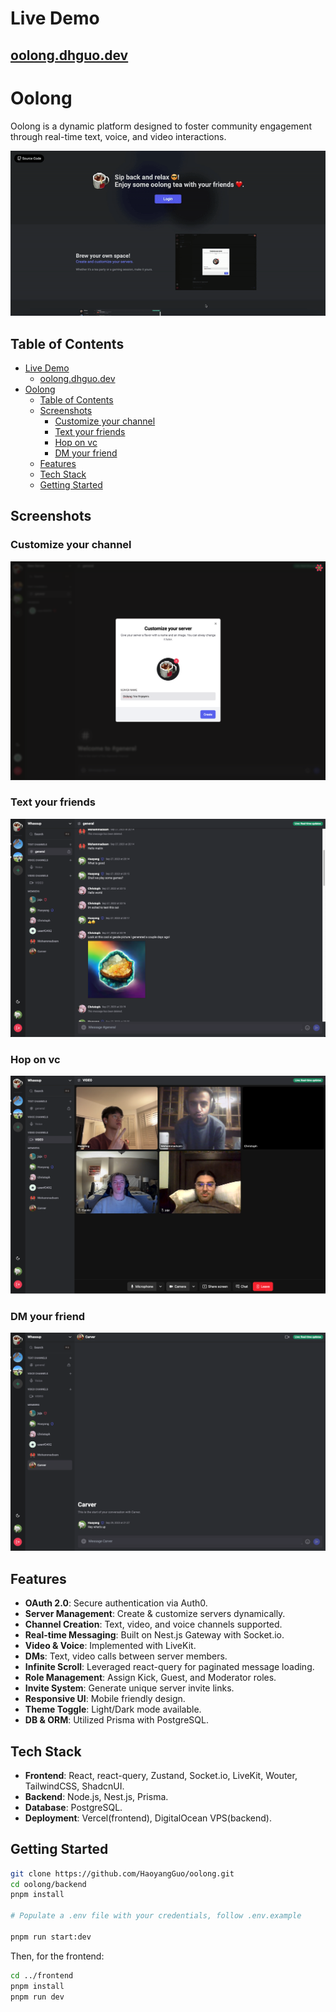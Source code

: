 # Live Demo 
## [oolong.dhguo.dev](https://oolong.dhguo.dev)

# Oolong

Oolong is a dynamic platform designed to foster community engagement through real-time text, voice, and video interactions.

![Main screenshot or GIF](/assets//main-demo.gif)

## Table of Contents

- [Live Demo](#live-demo)
  - [oolong.dhguo.dev](#oolongdhguodev)
- [Oolong](#oolong)
  - [Table of Contents](#table-of-contents)
  - [Screenshots](#screenshots)
    - [Customize your channel](#customize-your-channel)
    - [Text your friends](#text-your-friends)
    - [Hop on vc](#hop-on-vc)
    - [DM your friend](#dm-your-friend)
  - [Features](#features)
  - [Tech Stack](#tech-stack)
  - [Getting Started](#getting-started)


## Screenshots

### Customize your channel

![Customize your channel](/assets/server-demo.png)

### Text your friends

![general](/assets/text-demo.png)

### Hop on vc

![vc](assets/video-demo.png)

### DM your friend

![dm](assets/dm-demo.png)
  
## Features

- **OAuth 2.0**: Secure authentication via Auth0.
- **Server Management**: Create & customize servers dynamically.
- **Channel Creation**: Text, video, and voice channels supported.
- **Real-time Messaging**: Built on Nest.js Gateway with Socket.io.
- **Video & Voice**: Implemented with LiveKit.
- **DMs**: Text, video calls between server members.
- **Infinite Scroll**: Leveraged react-query for paginated message loading.
- **Role Management**: Assign Kick, Guest, and Moderator roles.
- **Invite System**: Generate unique server invite links.
- **Responsive UI**: Mobile friendly design.
- **Theme Toggle**: Light/Dark mode available.
- **DB & ORM**: Utilized Prisma with PostgreSQL.


## Tech Stack

- **Frontend**: React, react-query, Zustand, Socket.io, LiveKit, Wouter, TailwindCSS, ShadcnUI.
- **Backend**: Node.js, Nest.js, Prisma.
- **Database**: PostgreSQL.
- **Deployment**: Vercel(frontend), DigitalOcean VPS(backend).

## Getting Started

```bash
git clone https://github.com/HaoyangGuo/oolong.git
cd oolong/backend
pnpm install

# Populate a .env file with your credentials, follow .env.example

pnpm run start:dev
```

Then, for the frontend:

```bash
cd ../frontend
pnpm install
pnpm run dev
```